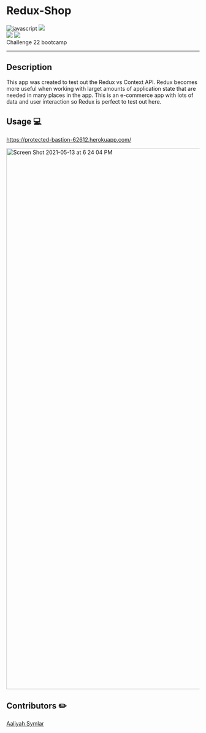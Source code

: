 # Redux-Shop
<img src="https://img.shields.io/badge/javascript-90%25-informational" alt="javascript" /> <img src="https://img.shields.io/badge/redux-%25-informational" />
<br>
<img src="https://img.shields.io/badge/state-%25-success"> <img src="https://img.shields.io/badge/mern%20app-100%25-success">
<br />Challenge 22 bootcamp

<hr />

## Description
This app was created to test out the Redux vs Context API. Redux becomes more useful when working with larget amounts of application state that are needed in many places in the app. This is an e-commerce app with lots of data and user interaction so Redux is perfect to test out here.

## Usage 💻
<a href="https://protected-bastion-62612.herokuapp.com/">https://protected-bastion-62612.herokuapp.com/</a>

<img width="1411" alt="Screen Shot 2021-05-13 at 6 24 04 PM" src="https://user-images.githubusercontent.com/40181569/118200436-a8dae800-b41a-11eb-948b-e744740d415a.png">


## Contributors ✏️
<a href="https://github.com/symlara/redux-shop">Aaliyah Symlar </a>



